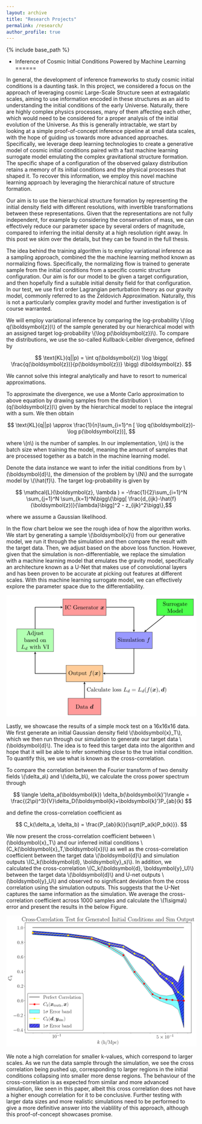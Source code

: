 ```yaml
---
layout: archive
title: "Research Projects"
permalink: /research/
author_profile: true
---
```


{% include base_path %}


* Inference of Cosmic Initial Conditions Powered by Machine Learning
======

In general, the development of inference frameworks to study cosmic initial conditions is a daunting task. In this project, we considered a focus on the approach of leveraging cosmic Large-Scale Structure seen at extragalatic scales, aiming to use information encoded in these structures as an aid to understanding the initial conditions of the early Universe. Naturally, there are highly complex physics processes, many of them affecting each other, which would need to be considered for a proper analysis of the initial evolution of the Universe. As this is generally intractable, we start by looking at a simple proof-of-concept inference pipeline at small data scales, with the hope of guiding us towards more advanced approaches. Specifically, we leverage deep learning technologies to create a generative model of cosmic initial conditions paired with a fast machine learning surrogate model emulating the complex gravitational structure formation. The specific shape of a configuration of the observed galaxy distribution retains a memory of its initial conditions and the physical processes that shaped it. To recover this information, we employ this novel machine learning approach by leveraging the hierarchical nature of structure formation.

Our aim is to use the hierarchical structure formation by representing the initial density field with different resolutions, with invertible transformations between these representations. Given that the representations are not fully independent, for example by considering the conservation of mass, we can effectively reduce our parameter space by several orders of magnitude, compared to inferring the initial density at a high resolution right away. In this post we skim over the details, but they can be found in the full thesis. 


The idea behind the training algorithm is to employ variational inference as a sampling approach, combined the the machine learning method known as normalizing flows. Specifically, the normalizing flow is trained to generate sample from the initial conditions from a specific cosmic structure configuration. Our aim is for our model to be given a target configuration, and then hopefully find a suitable initial density field for that configuration. In our test, we use first order Lagrangian perturbation theory as our gravity model, commonly referred to as the Zeldovich Approximation. Naturally, this is not a particularly complex gravity model and further investigation is of course warranted. 

We will employ variational inference by comparing the log-probability \\(\log q(\boldsymbol{z})\\) of the sample generated by our hierarchical model with an assigned target log-probability \\(\log p(\boldsymbol{z})\\). To compare the distributions, we use the so-called Kullback-Leibler divergence, defined by 

$$
    \text{KL}(q||p) = \int q(\boldsymbol{z}) \log \bigg( \frac{q(\boldsymbol{z})}{p(\boldsymbol{z})} \bigg) d\boldsymbol{z}.
$$

We cannot solve this integral analytically and have to resort to numerical approximations.

To approximate the divergence, we use a Monte Carlo approximation to above equation by drawing samples from the distribution \\(q(\boldsymbol{z})\\) given by the hierarchical model to replace the integral with a sum. We then obtain

$$
    \text{KL}(q||p) \approx \frac{1}{n}\sum_{i=1}^n [  \log q(\boldsymbol{z})-\log p(\boldsymbol{z})],
$$

where \\(n\\) is the number of samples. In our implementation, \\(n\\) is the batch size when training the model, meaning the amount of samples that are processed together as a batch in the machine learning model.

Denote the data instance we want to infer the initial conditions from by \\(\boldsymbol{d}\\), the dimension of the problem by \\(N\\) and the surrogate model by \\(\hat{f}\\). The target log-probability is given by


$$
    \mathcal{L}(\boldsymbol{z}, \lambda ) = -\frac{1}{2}\sum_{i=1}^N \sum_{j=1}^N \sum_{k=1}^N\bigg\{\bigg[ \frac{d_{ijk}-\hat{f}(\boldsymbol{z})}{\lambda}\bigg]^2 - z_{ijk}^2\bigg\},$$

where we assume a Gaussian likelihood.

In the flow chart below we see the rough idea of how the algorithm works. We start by generating a sample \\(\boldsymbol{x}\\) from our generative model, we run it through the simulation and then compare the result with the target data. Then, we adjust based on the above loss function. However, given that the simulation is non-differentiable, we replace the simulation with a machine learning model that emulates the gravity model, specifically an architecture known as a U-Net that makes use of convolutional layers and has been proven to be accurate at picking out features at different scales. With this machine learning surrogate model, we can effectively explore the parameter space due to the differentiability.


![flowchart](/images/flowchartVI.png)



Lastly, we showcase the results of a simple mock test on a 16x16x16 data. We first generate an initial Gaussian density field \\(\boldsymbol{x}_T\\), which we then run through our simulation to generate our target data \\(\boldsymbol{d}\\). The idea is to feed this target data into the algorithm and hope that it will be able to infer something close to the true initial condition. To quantify this, we use what is known as the cross-correlation.

To compare the correlation between the Fourier transform of two density fields \\(\delta_a\\) and \\(\delta_b\\), we calculate the cross power spectrum through 

$$
    \langle \delta_a(\boldsymbol{k}) \delta_b(\boldsymbol{k}')\rangle = \frac{(2\pi)^3}{V}\delta_D(\boldsymbol{k}+\boldsymbol{k}')P_{ab}(k)
$$

and define the cross-correlation coefficient as

$$
    C_k(\delta_a, \delta_b) = \frac{P_{ab}(k)}{\sqrt{P_a(k)P_b(k)}}.
$$

We now present the cross-correlation coefficient between \\(\boldsymbol{x}_T\\) and our inferred initial conditions \\(C_k(\boldsymbol{x}_T,\boldsymbol{x})\\) as well as the cross-correlation coefficient between the target data \\(\boldsymbol{d}\\) and simulation outputs \\(C_k(\boldsymbol{d}, \boldsymbol{y}_s)\\). In addition, we calculated the cross-correlation \\(C_k(\boldsymbol{d}, \boldsymbol{y}_U)\\) between the target data \\(\boldsymbol{d}\\) and U-net outputs \\(\boldsymbol{y}_U\\) and observed no significant deviation from the cross correlation using the simulation outputs. This suggests that the U-Net captures the same information as the simulation. We average the cross-correlation coefficient across 1000 samples and calculate the \\(1\sigma\\) error and present the results in the below Figure.


![cross_corr](/images/cross_corr.png)

We note a high correlation for smaller k-values, which correspond to larger scales. As we run the data sample through the simulation, we see the cross correlation being pushed up, corresponding to larger regions in the initial conditions collapsing into smaller more dense regions. The behaviour of the cross-correlation is as expected from similar and more advanced simulation, like seen in this paper, albeit this cross correlation does not have a higher enough correlation for it to be conclusive. Further testing with larger data sizes and more realistic simulations need to be performed to give a more definitive answer into the viablility of this approach, although this proof-of-concept showcases promise.